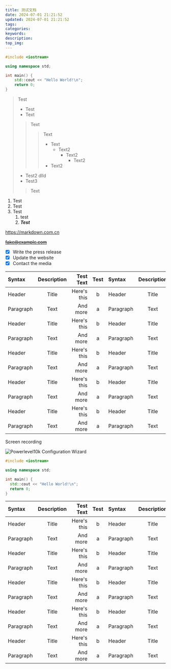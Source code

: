 ```yaml
---
title: 测试文档
date: 2024-07-01 21:21:52
updated: 2024-07-01 21:21:52
tags:
categories:
keywords:
description:
top_img:
---
```



```cpp
#include <iostream>

using namespace std;

int main() {
    std::cout << "Hello World!\n";
    return 0;
}
```
> Test
> - Test
> - Text
> > Text
> > > Text
> > > - Text
> > >   - Text2
> > >     - Text2
> > >        - Text2
> > > - Text2
>
> - Test2
dlld
> - Test3
>
> > Text

1. Test
2. Test
3. Test
    1. test
    188. ***Test***

<https://markdown.com.cn>

~~<fake@example.com>~~


- [x] Write the press release
- [x] Update the website
- [x] Contact the media

| Syntax    | Description |   Test Text | Test  | Syntax    | Description |   Test Text | Test  | Syntax    | Description |   Test Text | Test  | Syntax    | Description |   Test Text | Test  |
| :-------- | :---------: | ----------: | :---: | :-------- | :---------: | ----------: | :---: | :-------- | :---------: | ----------: | :---: | :-------- | :---------: | ----------: | :---: |
| Header    |    Title    | Here's this |   b   | Header    |    Title    | Here's this |   b   | Header    |    Title    | Here's this |   b   | Header    |    Title    | Here's this |   b   |
| Paragraph |    Text     |    And more |   a   | Paragraph |    Text     |    And more |   a   | Paragraph |    Text     |    And more |   a   | Paragraph |    Text     |    And more |   a   |
| Header    |    Title    | Here's this |   b   | Header    |    Title    | Here's this |   b   | Header    |    Title    | Here's this |   b   | Header    |    Title    | Here's this |   b   |
| Paragraph |    Text     |    And more |   a   | Paragraph |    Text     |    And more |   a   | Paragraph |    Text     |    And more |   a   | Paragraph |    Text     |    And more |   a   |
| Header    |    Title    | Here's this |   b   | Header    |    Title    | Here's this |   b   | Header    |    Title    | Here's this |   b   | Header    |    Title    | Here's this |   b   |
| Paragraph |    Text     |    And more |   a   | Paragraph |    Text     |    And more |   a   | Paragraph |    Text     |    And more |   a   | Paragraph |    Text     |    And more |   a   |
| Header    |    Title    | Here's this |   b   | Header    |    Title    | Here's this |   b   | Header    |    Title    | Here's this |   b   | Header    |    Title    | Here's this |   b   |
| Paragraph |    Text     |    And more |   a   | Paragraph |    Text     |    And more |   a   | Paragraph |    Text     |    And more |   a   | Paragraph |    Text     |    And more |   a   |
| Header    |    Title    | Here's this |   b   | Header    |    Title    | Here's this |   b   | Header    |    Title    | Here's this |   b   | Header    |    Title    | Here's this |   b   |
| Paragraph |    Text     |    And more |   a   | Paragraph |    Text     |    And more |   a   | Paragraph |    Text     |    And more |   a   | Paragraph |    Text     |    And more |   a   |

  <summary>Screen recording</summary>

  ![Powerlevel10k Configuration Wizard](
    https://raw.githubusercontent.com/romkatv/powerlevel10k-media/master/configuration-wizard.gif)


  ```cpp
  #include <iostream>

  using namespace std;

  int main() {
    std::cout << "Hello World!\n";
    return 0;
  }
  ```

| Syntax    | Description |   Test Text | Test  | Syntax    | Description |   Test Text | Test  | Syntax    | Description |   Test Text | Test  | Syntax    | Description |   Test Text | Test  |
| :-------- | :---------: | ----------: | :---: | :-------- | :---------: | ----------: | :---: | :-------- | :---------: | ----------: | :---: | :-------- | :---------: | ----------: | :---: |
| Header    |    Title    | Here's this |   b   | Header    |    Title    | Here's this |   b   | Header    |    Title    | Here's this |   b   | Header    |    Title    | Here's this |   b   |
| Paragraph |    Text     |    And more |   a   | Paragraph |    Text     |    And more |   a   | Paragraph |    Text     |    And more |   a   | Paragraph |    Text     |    And more |   a   |
| Header    |    Title    | Here's this |   b   | Header    |    Title    | Here's this |   b   | Header    |    Title    | Here's this |   b   | Header    |    Title    | Here's this |   b   |
| Paragraph |    Text     |    And more |   a   | Paragraph |    Text     |    And more |   a   | Paragraph |    Text     |    And more |   a   | Paragraph |    Text     |    And more |   a   |
| Header    |    Title    | Here's this |   b   | Header    |    Title    | Here's this |   b   | Header    |    Title    | Here's this |   b   | Header    |    Title    | Here's this |   b   |
| Paragraph |    Text     |    And more |   a   | Paragraph |    Text     |    And more |   a   | Paragraph |    Text     |    And more |   a   | Paragraph |    Text     |    And more |   a   |
| Header    |    Title    | Here's this |   b   | Header    |    Title    | Here's this |   b   | Header    |    Title    | Here's this |   b   | Header    |    Title    | Here's this |   b   |
| Paragraph |    Text     |    And more |   a   | Paragraph |    Text     |    And more |   a   | Paragraph |    Text     |    And more |   a   | Paragraph |    Text     |    And more |   a   |
| Header    |    Title    | Here's this |   b   | Header    |    Title    | Here's this |   b   | Header    |    Title    | Here's this |   b   | Header    |    Title    | Here's this |   b   |
| Paragraph |    Text     |    And more |   a   | Paragraph |    Text     |    And more |   a   | Paragraph |    Text     |    And more |   a   | Paragraph |    Text     |    And more |   a   |
</details>